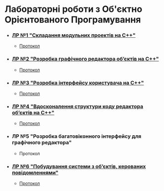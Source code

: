 # Лабораторні роботи з Об'єктно Орієнтованого Програмування

+ ### [ЛР №1 "Cкладання модульних проектів на C++"](./Lab1/Lab1/)
   * [Протокол](./Lab1/Lab1.pdf)
+ ### [ЛР №2 "Розробка графічного редактора об’єктів на C++"](./Lab2/)
   * [Протокол](./Lab2/Lab2.pdf)
+ ### [ЛР №3 "Розробка інтерфейсу користувача на C++"](./Lab3/)
   * [Протокол](./Lab3/Lab3.pdf)
+ ### [ЛР №4 "Вдосконалення структури коду редактора об’єктів на C++"](./Lab4/)
   * [Протокол](./Lab4/Lab4.pdf)
+ ### ЛР №5 "Розробка багатовіконного інтерфейсу для графічного редактора"
   * Протокол
+ ### [ЛР №6 "Побудування системи з об’єктів, керованих повідомленнями"](./Lab4/)
   * [Протокол](./Lab6/Lab6.pdf)
